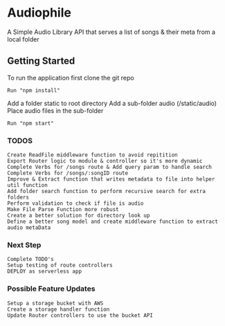 # Audiophile

A Simple Audio Library API that serves a list of songs & their meta from a local folder

## Getting Started

To run the application first clone the git repo
```
Run "npm install"
```
Add a folder static to root directory
Add a sub-folder audio (/static/audio)
Place audio files in the sub-folder
```
Run "npm start"
```

### TODOS 

```
Create ReadFile middleware function to avoid repitition
Export Router logic to module & controller so it's more dynamic
Complete Verbs for /songs route & Add query param to handle search
Complete Verbs for /songs/:songID route
Improve & Extract function that writes metadata to file into helper util function
Add folder search function to perform recursive search for extra folders
Perform validation to check if file is audio
Make File Parse Function more robust
Create a better solution for directory look up
Define a better song model and create middleware function to extract audio metaData
```


### Next Step

```
Complete TODO's
Setup testing of route controllers
DEPLOY as serverless app
```

### Possible Feature Updates

```
Setup a storage bucket with AWS
Create a storage handler function
Update Router controllers to use the bucket API
```